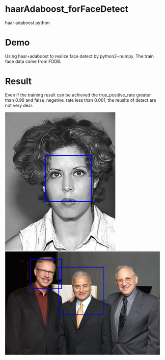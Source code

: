 # haarAdaboost_forFaceDetect
haar adaboost python

# Demo
Using haar+adaboost to realize face detect by python3+numpy. The train face data come from FDDB.

# Result
Even if the training result can be achieved the true_positive_rate greater than 0.99 and false_negetive_rate less than 0.001, the reuslts of detect are not very deal. 

![image](https://github.com/XPping/haarAdaboost_forFaceDetect/raw/master/result/1.jpg) 
![image](https://github.com/XPping/haarAdaboost_forFaceDetect/raw/master/result/2.jpg) 
